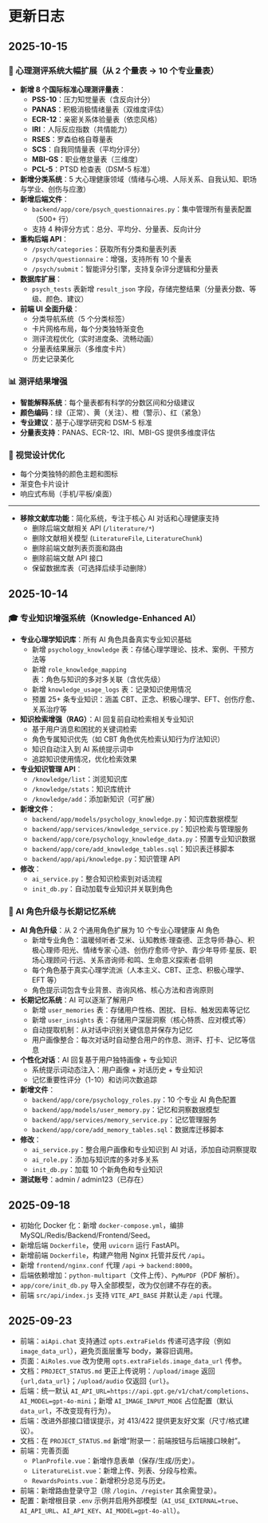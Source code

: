 # 更新日志

## 2025-10-15

### 🎯 心理测评系统大幅扩展（从 2 个量表 → 10 个专业量表）
- **新增 8 个国际标准心理测评量表**：
  - **PSS-10**：压力知觉量表（含反向计分）
  - **PANAS**：积极消极情绪量表（双维度评估）
  - **ECR-12**：亲密关系体验量表（依恋风格）
  - **IRI**：人际反应指数（共情能力）
  - **RSES**：罗森伯格自尊量表
  - **SCS**：自我同情量表（平均分评分）
  - **MBI-GS**：职业倦怠量表（三维度）
  - **PCL-5**：PTSD 检查表（DSM-5 标准）
- **新增分类系统**：5 大心理健康领域（情绪与心境、人际关系、自我认知、职场与学业、创伤与应激）
- **新增后端文件**：
  - `backend/app/core/psych_questionnaires.py`：集中管理所有量表配置（500+ 行）
  - 支持 4 种评分方式：总分、平均分、分量表、反向计分
- **重构后端 API**：
  - `/psych/categories`：获取所有分类和量表列表
  - `/psych/questionnaire`：增强，支持所有 10 个量表
  - `/psych/submit`：智能评分引擎，支持复杂评分逻辑和分量表
- **数据库扩展**：
  - `psych_tests` 表新增 `result_json` 字段，存储完整结果（分量表分数、等级、颜色、建议）
- **前端 UI 全面升级**：
  - 分类导航系统（5 个分类标签）
  - 卡片网格布局，每个分类独特渐变色
  - 测评流程优化（实时进度条、流畅动画）
  - 分量表结果展示（多维度卡片）
  - 历史记录美化

### 📊 测评结果增强
- **智能解释系统**：每个量表都有科学的分数区间和分级建议
- **颜色编码**：绿（正常）、黄（关注）、橙（警示）、红（紧急）
- **专业建议**：基于心理学研究和 DSM-5 标准
- **分量表支持**：PANAS、ECR-12、IRI、MBI-GS 提供多维度评估

### 🎨 视觉设计优化
- 每个分类独特的颜色主题和图标
- 渐变色卡片设计
- 响应式布局（手机/平板/桌面）

---

- **移除文献库功能**：简化系统，专注于核心 AI 对话和心理健康支持
  - 删除后端文献相关 API (`/literature/*`)
  - 删除文献相关模型 (`LiteratureFile`, `LiteratureChunk`)
  - 删除前端文献列表页面和路由
  - 删除前端文献 API 接口
  - 保留数据库表（可选择后续手动删除）

## 2025-10-14

### 🎓 专业知识增强系统（Knowledge-Enhanced AI）
- **专业心理学知识库**：所有 AI 角色具备真实专业知识基础
  - 新增 `psychology_knowledge` 表：存储心理学理论、技术、案例、干预方法等
  - 新增 `role_knowledge_mapping` 表：角色与知识的多对多关联（含优先级）
  - 新增 `knowledge_usage_logs` 表：记录知识使用情况
  - 预置 25+ 条专业知识：涵盖 CBT、正念、积极心理学、EFT、创伤疗愈、关系治疗等
- **知识检索增强（RAG）**：AI 回复前自动检索相关专业知识
  - 基于用户消息和困扰的关键词检索
  - 角色专属知识优先（如 CBT 角色优先检索认知行为疗法知识）
  - 知识自动注入到 AI 系统提示词中
  - 追踪知识使用情况，优化检索效果
- **专业知识管理 API**：
  - `/knowledge/list`：浏览知识库
  - `/knowledge/stats`：知识库统计
  - `/knowledge/add`：添加新知识（可扩展）
- **新增文件**：
  - `backend/app/models/psychology_knowledge.py`：知识库数据模型
  - `backend/app/services/knowledge_service.py`：知识检索与管理服务
  - `backend/app/core/psychology_knowledge_data.py`：预置专业知识数据
  - `backend/app/core/add_knowledge_tables.sql`：知识表迁移脚本
  - `backend/app/api/knowledge.py`：知识管理 API
- **修改**：
  - `ai_service.py`：整合知识检索到对话流程
  - `init_db.py`：自动加载专业知识并关联到角色

### 🧠 AI 角色升级与长期记忆系统
- **AI 角色升级**：从 2 个通用角色扩展为 10 个专业心理健康 AI 角色
  - 新增专业角色：温暖倾听者·艾米、认知教练·理查德、正念导师·静心、积极心理师·阳光、情绪专家·心涟、创伤疗愈师·守护、青少年导师·星辰、职场心理顾问·行远、关系咨询师·和鸣、生命意义探索者·启明
  - 每个角色基于真实心理学流派（人本主义、CBT、正念、积极心理学、EFT 等）
  - 角色提示词包含专业背景、咨询风格、核心方法和咨询原则
- **长期记忆系统**：AI 可以逐渐了解用户
  - 新增 `user_memories` 表：存储用户性格、困扰、目标、触发因素等记忆
  - 新增 `user_insights` 表：存储用户深层洞察（核心特质、应对模式等）
  - 自动提取机制：从对话中识别关键信息并保存为记忆
  - 用户画像整合：每次对话时自动整合用户的作息、测评、打卡、记忆等信息
- **个性化对话**：AI 回复基于用户独特画像 + 专业知识
  - 系统提示词动态注入：用户画像 + 对话历史 + 专业知识
  - 记忆重要性评分（1-10）和访问次数追踪
- **新增文件**：
  - `backend/app/core/psychology_roles.py`：10 个专业 AI 角色配置
  - `backend/app/models/user_memory.py`：记忆和洞察数据模型
  - `backend/app/services/memory_service.py`：记忆管理服务
  - `backend/app/core/add_memory_tables.sql`：数据库迁移脚本
- **修改**：
  - `ai_service.py`：整合用户画像和专业知识到 AI 对话，添加自动洞察提取
  - `ai_role.py`：添加与知识库的多对多关系
  - `init_db.py`：加载 10 个新角色和专业知识
- **测试账号**：admin / admin123（已存在）

## 2025-09-18
- 初始化 Docker 化：新增 `docker-compose.yml`，编排 MySQL/Redis/Backend/Frontend/Seed。
- 新增后端 `Dockerfile`，使用 `uvicorn` 运行 FastAPI。
- 新增前端 `Dockerfile`，构建产物用 Nginx 托管并反代 `/api`。
- 新增 `frontend/nginx.conf` 代理 `/api` → `backend:8000`。
- 后端依赖增加：`python-multipart`（文件上传）、`PyMuPDF`（PDF 解析）。
- `app/core/init_db.py` 导入全部模型，改为仅创建不存在的表。
- 前端 `src/api/index.js` 支持 `VITE_API_BASE` 并默认走 `/api` 代理。

## 2025-09-23
- 前端：`aiApi.chat` 支持通过 `opts.extraFields` 传递可选字段（例如 `image_data_url`），避免页面层重写 body，兼容旧调用。
- 页面：`AiRoles.vue` 改为使用 `opts.extraFields.image_data_url` 传参。
- 文档：`PROJECT_STATUS.md` 更正上传说明：`/upload/image` 返回 `{url,data_url}`；`/upload/audio` 仅返回 `{url}`。
 - 后端：统一默认 `AI_API_URL=https://api.gpt.ge/v1/chat/completions`、`AI_MODEL=gpt-4o-mini`；新增 `AI_IMAGE_INPUT_MODE` 占位配置（默认 `data_url`，不改变现有行为）。
 - 后端：改进外部接口错误提示，对 413/422 提供更友好文案（尺寸/格式建议）。
 - 文档：在 `PROJECT_STATUS.md` 新增“附录一：前端按钮与后端接口映射”。
 - 前端：完善页面
   - `PlanProfile.vue`：新增作息表单（保存/生成/历史）。
   - `LiteratureList.vue`：新增上传、列表、分段与检索。
   - `RewardsPoints.vue`：新增积分总览与历史。
 - 前端：新增路由登录守卫（除 `/login`、`/register` 其余需登录）。
 - 配置：新增根目录 `.env` 示例并启用外部模型（`AI_USE_EXTERNAL=true`、`AI_API_URL`、`AI_API_KEY`、`AI_MODEL=gpt-4o-all`）。
